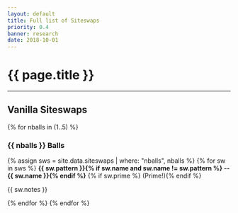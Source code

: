 ```yaml
---
layout: default
title: Full list of Siteswaps
priority: 0.4
banner: research
date: 2018-10-01
---
```


{{ page.title }}
=====
---

## Vanilla Siteswaps

{% for nballs in (1..5) %}
### {{ nballs }} Balls

{% assign sws = site.data.siteswaps | where: "nballs", nballs %}
{% for sw in sws %}
**{{ sw.pattern }}{% if sw.name and sw.name != sw.pattern %} -- {{ sw.name }}{% endif %}**
{% if sw.prime %} (Prime!){% endif %}

{{ sw.notes }}

{% endfor %}
{% endfor %}

